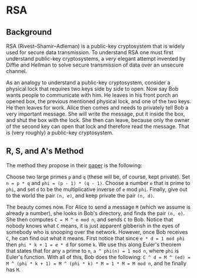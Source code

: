 # RSA

## Background

RSA (Rivest–Shamir–Adleman) is a public-key cryptosystem that is widely used for secure data transmission. To understand RSA one
must first understand public-key cryptosystems, a _very_ elegant attempt invented by Diffie and Hellman to solve secure transmission of data over an unsecure channel. 

As an analogy to understand a public-key cryptosystem, consider a physical lock that requires two keys side by side to open. Now say Bob wants people to communicate with him. He leaves in his front porch an opened box, the previous mentioned
physical lock, and one of the two keys. He then leaves for work. Alice then comes and needs to privately tell Bob a very important message. She will write the message, put it inside the box, and shut the box with the lock. She then can leave, because only the owner
of the second key can open that lock and therefore read the message. That is (very roughly) a public-key cryptosystem.

## R, S, and A's Method
The method they propose in their [paper](https://people.csail.mit.edu/rivest/Rsapaper.pdf) is the following:

Choose two large primes `p` and `q` (these will be, of course, kept private). Set `n = p * q` and `phi = (p - 1) * (q - 1)`. Choose a number `e` that is prime to `phi`, and set `d` to be the multiplicative inverse of `e` mod `phi`. Finally, give out to the world
the pair `(n, e)`, and keep private the pair `(n, d)`.

The beauty comes now. For Alice to send a message `M` (which we assume is already a number), she looks in Bob's directory, and finds
the pair `(n, e)`. She then computes `C = M ^ e mod n`, and sends `C` to Bob. Notice that nobody knows what `C` means, it is just 
apparent gibberish in the eyes of somebody who is snooping over the network. However, once Bob receives `C`, he can find out what it means. First notice that since `e * d = 1 mod phi` then `phi * k + 1 = e * d` for some `k`. We use this along Euler's theorem that states that for any `a` prime to `n`, `a ^ phi(n) = 1 mod n`, where `phi` is Euler's function. With all of this, Bob does the following:
`C ^ d = M ^ (ed) = M ^ (phi * k + 1) = M ^ (phi * k) * M = 1 * M = M mod n`, and he finally has `M`.
